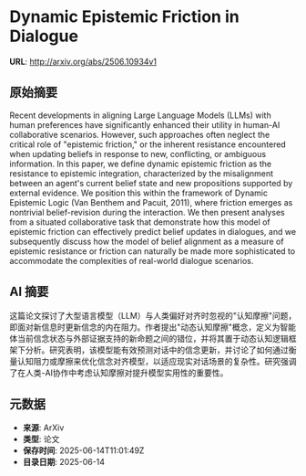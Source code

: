 # Dynamic Epistemic Friction in Dialogue

**URL**: http://arxiv.org/abs/2506.10934v1

## 原始摘要

Recent developments in aligning Large Language Models (LLMs) with human
preferences have significantly enhanced their utility in human-AI collaborative
scenarios. However, such approaches often neglect the critical role of
"epistemic friction," or the inherent resistance encountered when updating
beliefs in response to new, conflicting, or ambiguous information. In this
paper, we define dynamic epistemic friction as the resistance to epistemic
integration, characterized by the misalignment between an agent's current
belief state and new propositions supported by external evidence. We position
this within the framework of Dynamic Epistemic Logic (Van Benthem and Pacuit,
2011), where friction emerges as nontrivial belief-revision during the
interaction. We then present analyses from a situated collaborative task that
demonstrate how this model of epistemic friction can effectively predict belief
updates in dialogues, and we subsequently discuss how the model of belief
alignment as a measure of epistemic resistance or friction can naturally be
made more sophisticated to accommodate the complexities of real-world dialogue
scenarios.


## AI 摘要

这篇论文探讨了大型语言模型（LLM）与人类偏好对齐时忽视的"认知摩擦"问题，即面对新信息时更新信念的内在阻力。作者提出"动态认知摩擦"概念，定义为智能体当前信念状态与外部证据支持的新命题之间的错位，并将其置于动态认知逻辑框架下分析。研究表明，该模型能有效预测对话中的信念更新，并讨论了如何通过衡量认知阻力或摩擦来优化信念对齐模型，以适应现实对话场景的复杂性。研究强调了在人类-AI协作中考虑认知摩擦对提升模型实用性的重要性。

## 元数据

- **来源**: ArXiv
- **类型**: 论文
- **保存时间**: 2025-06-14T11:01:49Z
- **目录日期**: 2025-06-14
